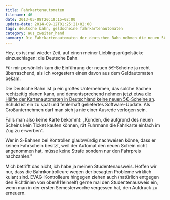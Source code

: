 ```yaml
---
title: Fahrkartenautomaten
filename: 46
date: 2013-05-08T20:18:15+02:00
update-date: 2014-09-12T01:25:21+02:00
tags: deutsche bahn, geldscheine fahrkartenautomaten
category: aus_zweiter_hand
summary: Die Fahrkartenautomaten der deutschen Bahn nehmen die neuen 5€-Scheine nicht an. 
---
```


Hey, es ist mal wieder Zeit, auf einen meiner Lieblingsprügelsäcke einzuschlagen: die Deutsche Bahn.

Für mir persönlich kam die Einführung der neuen 5€\-Scheine ja recht überraschend, als ich vorgestern einen davon aus dem Geldautomaten bekam.

Die Deutsche Bahn ist ja ein großes Unternehmen, das solche Sachen rechtzeitig planen kann, und dementsprechend nehmen jetzt [etwa die Hälfte der Kartenautomaten in Deutschland keine neuen 5€\-Scheine an](https://www.sueddeutsche.de/geld/softwareumstellung-bahnautomaten-spucken-neue-fuenf-euro-scheine-wieder-aus-1.1668190). Schuld ist ein zu spät und fehlerhaft geliefertes Software\-Update. Als Großunternehmen darf man sich ja nie einer Ausrede verlegen sein.

Falls man also keine Karte bekommt: „Kunden, die aufgrund des neuen Scheins kein Ticket kaufen können, rät Fuhrmann die Fahrkarte einfach im Zug zu erwerben“.

Wer in S\-Bahnen bei Kontrollen glaubwürdig nachweisen könne, dass er keinen Fahrschein besitzt, weil der Automat den neuen Schein nicht angenommen hat, müsse keine Strafe sondern nur den Fahrpreis nachzahlen."

Mich betrifft das nicht, ich habe ja meinen Studentenausweis. Hoffen wir nur, dass die Bahnkontrolleure wegen der besagten Probleme wirklich kulant sind. EVAG\-Kontrolleure hingegen ziehen auch (natürlich entgegen den Richtlinien von oben!!11einself) gerne mal den Studentenausweis ein, wenn man in der ersten Semesterwoche vergessen hat, den Aufdruck zu erneuern.
